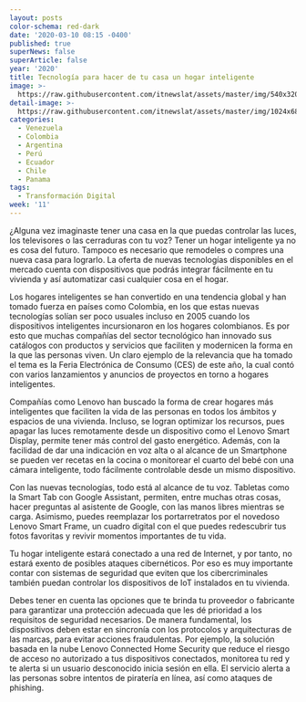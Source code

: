```yaml
---
layout: posts
color-schema: red-dark
date: '2020-03-10 08:15 -0400'
published: true
superNews: false
superArticle: false
year: '2020'
title: Tecnología para hacer de tu casa un hogar inteligente
image: >-
  https://raw.githubusercontent.com/itnewslat/assets/master/img/540x320/Yoga-Lenovo-p.jpg
detail-image: >-
  https://raw.githubusercontent.com/itnewslat/assets/master/img/1024x680/Yoga-Lenovo-g.jpg
categories:
  - Venezuela
  - Colombia
  - Argentina
  - Perú
  - Ecuador
  - Chile
  - Panama
tags:
  - Transformación Digital
week: '11'
---
```

¿Alguna vez imaginaste tener una casa en la que puedas controlar las luces, los televisores o las cerraduras con tu voz? Tener un hogar inteligente ya no es cosa del futuro. Tampoco es necesario que remodeles o compres una nueva casa para lograrlo. La oferta de nuevas tecnologías disponibles en el mercado cuenta con dispositivos que podrás integrar fácilmente en tu vivienda y así automatizar casi cualquier cosa en el hogar. 

Los hogares inteligentes se han convertido en una tendencia global y han tomado fuerza en países como Colombia, en los que estas nuevas tecnologías solían ser poco usuales incluso en 2005 cuando los dispositivos inteligentes incursionaron en los hogares colombianos. Es por esto que muchas compañías del sector tecnológico han innovado sus catálogos con productos y servicios que faciliten y modernicen la forma en la que las personas viven. Un claro ejemplo de la relevancia que ha tomado el tema es la Feria Electrónica de Consumo (CES) de este año, la cual contó con varios lanzamientos y anuncios de proyectos en torno a hogares inteligentes. 

Compañías como Lenovo han buscado la forma de crear hogares más inteligentes que faciliten la vida de las personas en todos los ámbitos y espacios de una vivienda. Incluso, se logran optimizar los recursos, pues apagar las luces remotamente desde un dispositivo como el Lenovo Smart Display, permite tener más control del gasto energético. Además, con la facilidad de dar una indicación en voz alta o al alcance de un Smartphone se pueden ver recetas en la cocina o monitorear el cuarto del bebé con una cámara inteligente, todo fácilmente controlable desde un mismo dispositivo. 

Con las nuevas tecnologías, todo está al alcance de tu voz. Tabletas como la Smart Tab con Google Assistant, permiten, entre muchas otras cosas, hacer preguntas al asistente de Google, con las manos libres mientras se carga. Asimismo, puedes reemplazar los portarretratos por el novedoso Lenovo Smart Frame, un cuadro digital con el que puedes redescubrir tus fotos favoritas y revivir momentos importantes de tu vida.

Tu hogar inteligente estará conectado a una red de Internet, y por tanto, no estará exento de posibles ataques cibernéticos. Por eso es muy importante contar con sistemas de seguridad que eviten que los cibercriminales también puedan controlar los dispositivos de IoT instalados en tu vivienda. 

Debes tener en cuenta las opciones que te brinda tu proveedor o fabricante para garantizar una protección adecuada que les dé prioridad a los requisitos de seguridad necesarios. De manera fundamental, los dispositivos deben estar en sincronía con los protocolos y arquitecturas de las marcas, para evitar acciones fraudulentas. Por ejemplo, la solución basada en la nube Lenovo Connected Home Security que reduce el riesgo de acceso no autorizado a tus dispositivos conectados, monitorea tu red y te alerta si un usuario desconocido inicia sesión en ella. El servicio alerta a las personas sobre intentos de piratería en línea, así como ataques de phishing.